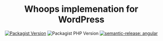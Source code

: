 <div align="center">

<h1 align="center" style="border-bottom: none;">Whoops implemenation for WordPress</h1>

[![Packagist Version](https://img.shields.io/packagist/v/x-wp/whoops?style=flat-square)](https://packagist.org/packages/x-wp/whoops)
![Packagist PHP Version](https://img.shields.io/packagist/dependency-v/x-wp/whoops/php?style=flat-square)
[![semantic-release: angular](https://img.shields.io/badge/semantic--release-conventional-0049FF?logo=semantic-release&style=flat-square)](https://github.com/semantic-release/semantic-release)

</div>
